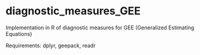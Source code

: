 # diagnostic_measures_GEE
Implementation in R of diagnostic measures for GEE (Generalized Estimating Equations)

Requirements: dplyr, geepack, readr
